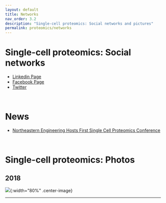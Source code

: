 ```yaml
---
layout: default
title: Networks
nav_order: 3.2
description: "Single-cell proteomics: Social networks and pictures"
permalink: proteomics/networks
---
```


# Single-cell proteomics: Social networks 

* [Linkedin Page](https://www.linkedin.com/groups/8618946/)
* [Facebook Page](https://www.facebook.com/Single.Cell.Proteomics/)
* [Twitter](https://twitter.com/SCP_meeting)


&nbsp;

# News 
 * [Northeastern Engineering Hosts First Single Cell Proteomics Conference](https://coe.northeastern.edu/news/northeastern-engineering-hosts-first-single-cell-proteomics-conference/)

&nbsp;

# Single-cell proteomics: Photos
## 2018
 ![]({{site.baseurl}}/proteomics/photos/scp2018.jpg){:width="80%" .center-image}





------------
